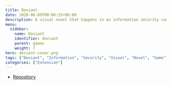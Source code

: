 ```yaml
---
title: Deviant
date: 2020-06-09T08:06:25+06:00
description: A visual novel that happens in an information security company
menu:
  sidebar:
    name: Deviant
    identifier: deviant
    parent: games
    weight: 7
hero: deviant-cover.png
tags: ["Deviant", "Information", "Security", "Visual", "Novel", "Game"]
categories: ["Extension"]
---
```


* [Repository](https://github.com/uspgamedev/Deviant)